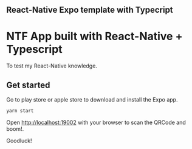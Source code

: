 ## React-Native Expo template with Typecript

# NTF App built with React-Native + Typescript

To test my React-Native knowledge.

## Get started

Go to play store or apple store to download and install the Expo app.

```bash
yarn start
```

Open [http://localhost:19002](http://localhost:19002) with your browser to scan the QRCode and boom!.

Goodluck!
